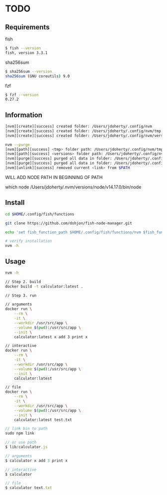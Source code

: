 # TODO

## Requirements

fish

```sh
$ fish --version
fish, version 3.3.1
```

sha256sum

```sh
$ sha256sum --version
sha256sum (GNU coreutils) 9.0
```

fzf

```sh
$ fzf --version
0.27.2
```

## Information

```sh
[nvm][create][success] created folder: /Users/jdoherty/.config/nvm
[nvm][create][success] created folder: /Users/jdoherty/.config/nvm/tmp
[nvm][create][success] created folder: /Users/jdoherty/.config/nvm/versions

nvm --purge
[nvm][path][success] <tmp> folder path: /Users/jdoherty/.config/nvm/tmp
[nvm][path][success] <versions> folder path: /Users/jdoherty/.config/nvm/versions
[nvm][purge][success] purged all data in folder: /Users/jdoherty/.config/nvm/tmp
[nvm][purge][success] purged all data in folder: /Users/jdoherty/.config/nvm/versions
[nvm][unlink][success] removed current <link> from $PATH
```

WILL ADD NODE PATH IN BEGINNING OF PATH

which node
/Users/jdoherty/.nvm/versions/node/v14.17.0/bin/node

## Install

```sh
cd $HOME/.config/fish/functions
```

```sh
git clone https://github.com/dohjon/fish-node-manager.git
```

```sh
echo 'set fish_function_path $HOME/.config/fish/functions/nvm $fish_function_path' >> $HOME/.config/fish/config.fish
```

```sh
# verify installation
nvm -h
```

## Usage

```sh
nvm -h

```

```bash
// Step 2. build
docker build -t calculator:latest .
```

```bash
// Step 3. run

// arguments
docker run \
    --rm \
    -it \
    --workdir /usr/src/app \
    --volume $(pwd):/usr/src/app \
    --init \
    calculator:latest x add 3 print x

// interactive
docker run \
    --rm \
    -it \
    --workdir /usr/src/app \
    --volume $(pwd):/usr/src/app \
    --init \
    calculator:latest

// file
docker run \
    --rm \
    -it \
    --workdir /usr/src/app \
    --volume $(pwd):/usr/src/app \
    --init \
    calculator:latest test.txt
```

```js
// link bin to path
sudo npm link

// or use path
$ lib/calculator.js

// arguments
$ calculator x add 3 print x

// interactive
$ calculator

// file
$ calculator text.txt

```
